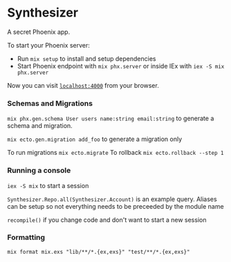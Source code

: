 # Synthesizer

A secret Phoenix app.

To start your Phoenix server:

  * Run `mix setup` to install and setup dependencies
  * Start Phoenix endpoint with `mix phx.server` or inside IEx with `iex -S mix phx.server`

Now you can visit [`localhost:4000`](http://localhost:4000) from your browser.

### Schemas and Migrations

`mix phx.gen.schema User users name:string email:string` to generate a schema and migration.

`mix ecto.gen.migration add_foo` to generate a migration only

To run migrations `mix ecto.migrate`
To rollback `mix ecto.rollback --step 1`

### Running a console

`iex -S mix` to start a session

`Synthesizer.Repo.all(Synthesizer.Account)` is an example query. Aliases can be setup so not everything needs to be preceeded by the module name

`recompile()` if you change code and don't want to start a new session


### Formatting

`mix format mix.exs "lib/**/*.{ex,exs}" "test/**/*.{ex,exs}"`
